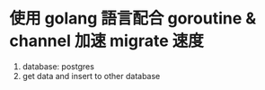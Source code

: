 # 使用 golang 語言配合 goroutine & channel 加速 migrate 速度
1. database: postgres
2. get data and insert to other database
